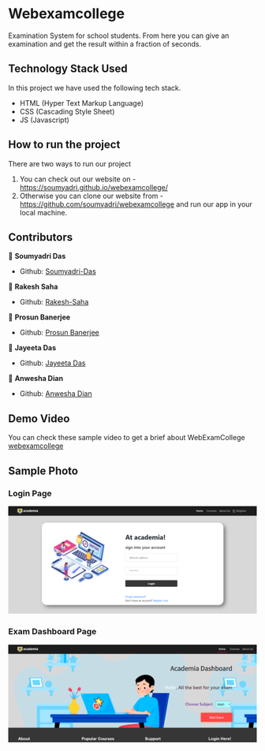 # Webexamcollege

Examination System for school students. From here you can give an examination and get the result within a fraction of seconds. 

## Technology Stack Used

In this project we have used the following tech stack.
- HTML (Hyper Text Markup Language)
- CSS (Cascading Style Sheet)
- JS (Javascript)

## How to run the project

There are two ways to run our project

1. You can check out our website on - https://soumyadri.github.io/webexamcollege/
2. Otherwise you can clone our website from - https://github.com/soumyadri/webexamcollege and run our app in your local machine.

## Contributors

👤 **Soumyadri Das**

- Github: [Soumyadri-Das](https://github.com/soumyadri)

👤 **Rakesh Saha**

- Github: [Rakesh-Saha](https://github.com/RakeshSaha-99)

👤 **Prosun Banerjee**

- Github: [Prosun Banerjee](https://github.com/prosunbanerjee)

👤 **Jayeeta Das**

- Github: [Jayeeta Das](https://github.com/Jayeeta1325)

👤 **Anwesha Dian**

- Github: [Anwesha Dian](https://github.com/Anwesha160)

## Demo Video

You can check these sample video to get a brief about WebExamCollege
[webexamcollege](https://drive.google.com/file/d/1SwlVHmaWgg3ZzZzjsXTU0ACkB6XpHEjO/view)

## Sample Photo

### Login Page
![sample1](https://github.com/soumyadri/webexamcollege/blob/master/loginPageSample1.png)
### Exam Dashboard Page
![sample2](https://github.com/soumyadri/webexamcollege/blob/master/loginPageSample2.png)
